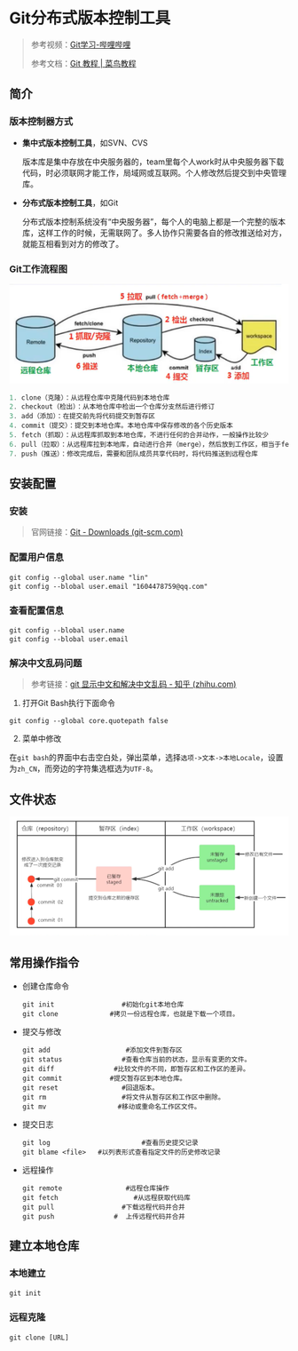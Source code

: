 # Git分布式版本控制工具

> 参考视频：[Git学习-哔哩哔哩](https://www.bilibili.com/video/BV1MU4y1Y7h5?p=1&vd_source=d13fed8345cf3fc82c8c32365f9b43ef)
>
> 参考文档：[Git 教程 | 菜鸟教程](https://www.runoob.com/git/git-tutorial.html)

## 简介

### 版本控制器方式

* **集中式版本控制工具**，如SVN、CVS

  ​		版本库是集中存放在中央服务器的，team里每个人work时从中央服务器下载代码，时必须联网才能工作，局域网或互联网。个人修改然后提交到中央管理库。

* **分布式版本控制工具**，如Git

  ​		分布式版本控制系统没有“中央服务器”，每个人的电脑上都是一个完整的版本库，这样工作的时候，无需联网了。多人协作只需要各自的修改推送给对方，就能互相看到对方的修改了。

### Git工作流程图

![Git工作流程图](Git学习笔记.assets/Git工作流程图.png)

```powershell
1. clone（克隆）：从远程仓库中克隆代码到本地仓库
2. checkout（检出）：从本地仓库中检出一个仓库分支然后进行修订
3. add（添加）：在提交前先将代码提交到暂存区
4. commit（提交）：提交到本地仓库。本地仓库中保存修改的各个历史版本
5. fetch（抓取）：从远程库抓取到本地仓库，不进行任何的合并动作，一般操作比较少
6. pull（拉取）：从远程库拉到本地库，自动进行合并（merge），然后放到工作区，相当于fetch+merge
7. push（推送）：修改完成后，需要和团队成员共享代码时，将代码推送到远程仓库
```

## 安装配置

### 安装

> 官网链接：[Git - Downloads (git-scm.com)](https://git-scm.com/downloads)

### 配置用户信息

```shell
git config --global user.name "lin"
git config --blobal user.email "1604478759@qq.com"
```

### 查看配置信息

```shell
git config --blobal user.name
git config --blobal user.email
```

### 解决中文乱码问题

> 参考链接：[git 显示中文和解决中文乱码 - 知乎 (zhihu.com)](https://zhuanlan.zhihu.com/p/133706032)

1. 打开Git Bash执行下面命令

```shell
git config --global core.quotepath false
```

2. 菜单中修改

​		在`git bash`的界面中右击空白处，弹出菜单，选择`选项->文本->本地Locale`，设置为`zh_CN`，而旁边的字符集选框选为`UTF-8`。

## 文件状态

![Git文件状态](Git学习笔记.assets/Git文件状态.png)

## 常用操作指令

* 创建仓库命令

  ```shell
  git init			   	   #初始化git本地仓库
  git clone			    #拷贝一份远程仓库，也就是下载一个项目。
  ```

* 提交与修改

  ```shell
  git add					#添加文件到暂存区
  git status			   #查看仓库当前的状态，显示有变更的文件。
  git diff				 #比较文件的不同，即暂存区和工作区的差异。
  git commit 			#提交暂存区到本地仓库。
  git reset 			   #回退版本。
  git rm				   #将文件从暂存区和工作区中删除。
  git mv				  #移动或重命名工作区文件。
  ```

* 提交日志

  ```shell
  git log						#查看历史提交记录
  git blame <file>	 #以列表形式查看指定文件的历史修改记录
  ```

* 远程操作

  ```shell
  git remote				#远程仓库操作
  git fetch 				  #从远程获取代码库
  git pull				   #下载远程代码并合并
  git push				 #	上传远程代码并合并
  ```

## 建立本地仓库

### 本地建立

```shell
git init
```

### 远程克隆

```shell
git clone [URL]
```

